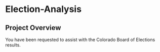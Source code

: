 # Election-Analysis
## Project Overview
You have been requested to assist with the Colorado Board of Elections results. 
